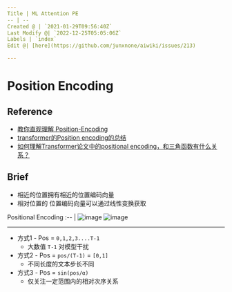 ```yaml
---
Title | ML Attention PE
-- | --
Created @ | `2021-01-29T09:56:40Z`
Last Modify @| `2022-12-25T05:05:06Z`
Labels | `index`
Edit @| [here](https://github.com/junxnone/aiwiki/issues/213)

---
```

# Position Encoding

## Reference
- [教你直观理解 Position-Encoding](https://www.jianshu.com/p/d4ae714bd363)
- [transformer的Position encoding的总结](https://zhuanlan.zhihu.com/p/95079337)
- [如何理解Transformer论文中的positional encoding，和三角函数有什么关系？](https://www.zhihu.com/question/347678607/answer/864217252)

## Brief
- 相近的位置拥有相近的位置编码向量
- 相对位置的 位置编码向量可以通过线性变换获取

Positional Encoding 
:-- | 
![image](https://user-images.githubusercontent.com/2216970/106436436-0b812700-64af-11eb-80e2-04497533e48b.png) 
![image](https://user-images.githubusercontent.com/2216970/106436444-0de38100-64af-11eb-81c2-05c57196f62a.png)

---
- 方式1 - Pos = `0,1,2,3....T-1`
  - 大数值 `T-1` 对模型干扰 
- 方式2 - Pos = `pos/(T-1)` = `[0,1]`
  - 不同长度的文本步长不同
- 方式3 - Pos = `sin(pos/α)`
  - 仅关注一定范围内的相对次序关系

